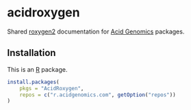 # acidroxygen

Shared [roxygen2][] documentation for [Acid Genomics][] packages.

## Installation

This is an [R][] package.

```r
install.packages(
    pkgs = "AcidRoxygen",
    repos = c("r.acidgenomics.com", getOption("repos"))
)
```

[acid genomics]: https://acidgenomics.com/
[r]: https://www.r-project.org/
[roxygen2]: https://roxygen2.r-lib.org/
